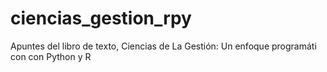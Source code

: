 # ciencias_gestion_rpy
Apuntes del libro de texto, Ciencias de La Gestión: Un enfoque programáti con con Python y R
